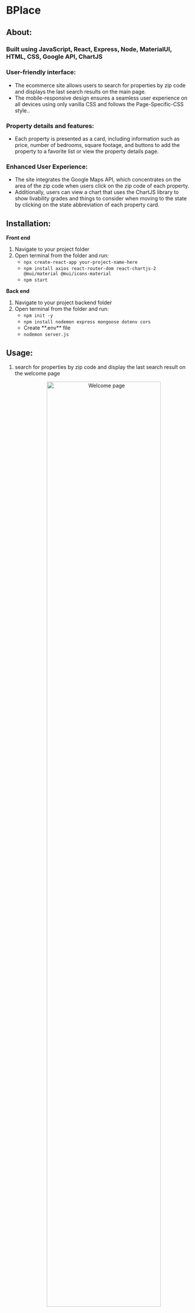 # BPlace

## About:

### Built using JavaScript, React, Express, Node, MaterialUI, HTML, CSS, Google API, ChartJS

### User-friendly interface: 
- The ecommerce site allows users to search for properties by zip code and displays the last search results on the main page. 
- The mobile-responsive design ensures a seamless user experience on all devices using only vanilla CSS and follows the Page-Specific-CSS style..
### Property details and features: 
- Each property is presented as a card, including information such as price, number of bedrooms, square footage, and buttons to add the property to a favorite list or view the property details page.
### Enhanced User Experience: 
- The site integrates the Google Maps API, which concentrates on the area of the zip code when users click on the zip code of each property. 
- Additionally, users can view a chart that uses the ChartJS library to show livability grades and things to consider when moving to the state by clicking on the state abbreviation of each property card.

## Installation:
**Front end**
<ol>
  <li> Navigate to your project folder</li>
  <li> Open terminal from the folder and run:
    <ul>
      <li><code>npx create-react-app your-project-name-here</code></li>
      <li><code>npm install axios react-router-dom react-chartjs-2 @mui/material @mui/icons-material</code></li>
      <li><code>npm start</code></li>
    </ul>
  </li>
</ol>

**Back end**
<ol>
  <li> Navigate to your project backend folder</li>
  <li> Open terminal from the folder and run:
    <ul>
      <li><code>npm init -y</code></li>
      <li><code>npm install nodemon express mongoose dotenv cors</code></li>
      <li>Create **.env** file</li>
      <li><code>nodemon server.js</code></li>
    </ul>
  </li>
</ol>

## Usage:
<ol>
  <li>search for properties by zip code and display the last search result on the welcome page
    <p align="center" width="100%">
      <img alt="Welcome page" width="80%" src="https://user-images.githubusercontent.com/69804999/236063564-ba024bba-2143-4d78-83bb-b107c35c0422.png"/>
    </p>
  </li>
  <li>Concentrated on the area of the zipcode on the map when the zipcode is clicked  
    <p align="center" width="100%">
      <img alt="Concentrated on Google map wehn zipcode is clicked" width="80%" src="https://user-images.githubusercontent.com/69804999/236064337-543ada52-3b52-426a-b4e9-8cc82f06755b.png"/>
    </p>
  </li>
  <li>Area criteria chart is displayed when state abbreviation is clicked
    <p align="center" width="100%">
      <img alt="Area criteria chart is displayed when state abbreviation is clicked" width="80%" src="https://user-images.githubusercontent.com/69804999/236064902-40d44a3a-a9db-47c0-90f2-312f4692454a.png"/>
    </p>
  </li>
  <li>Favorite list
      <p align="center" width="100%">
        <img alt="Favorite list" width="80%" src="https://user-images.githubusercontent.com/69804999/236065316-0c1844dd-88de-45cc-9ab3-cae2deb019cf.png"/>
      </p>
  </li>
</ol>
